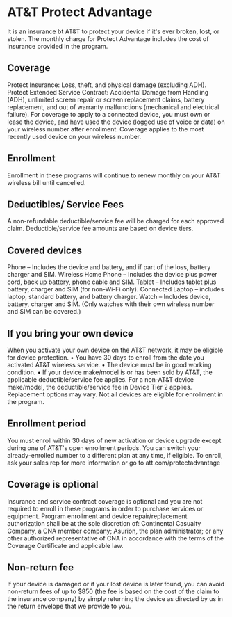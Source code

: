 # AT&T Protect Advantage
It is an insurance bt AT&T to protect your device if it's ever broken, lost, or stolen.
The monthly charge for Protect Advantage includes the cost of insurance provided in the program.

## Coverage
Protect Insurance: Loss, theft, and physical damage (excluding ADH). Protect Extended Service Contract: Accidental Damage from Handling (ADH), unlimited screen repair or screen replacement claims, battery replacement, and out of warranty malfunctions (mechanical and electrical failure). For coverage to apply to a connected device, you must own or lease the device, and have used the device (logged use of voice or data) on your wireless number after enrollment. Coverage applies to the most recently used device on your wireless number.

## Enrollment
Enrollment in these programs will continue to renew monthly on your AT&T wireless bill until cancelled.

## Deductibles/ Service Fees
A non-refundable deductible/service fee will be charged for each approved claim. Deductible/service fee amounts are based on device tiers. 

## Covered devices
Phone – Includes the device and battery, and if part of the loss, battery charger and SIM.
Wireless Home Phone – Includes the device plus power cord, back up battery, phone cable and SIM.
Tablet – Includes tablet plus battery, charger and SIM (for non-Wi-Fi only).
Connected Laptop – includes laptop, standard battery, and battery charger.
Watch – Includes device, battery, charger and SIM. (Only watches with their own wireless number and SIM can be covered.)

## If you bring your own device
When you activate your own device on the AT&T network, it may be eligible for device protection.
• You have 30 days to enroll from the date you activated AT&T wireless service.
• The device must be in good working condition.
• If your device make/model is or has been sold by AT&T, the applicable deductible/service fee applies. For a non-AT&T device make/model, the deductible/service fee in Device Tier 2 applies.
Replacement options may vary. Not all devices are eligible for enrollment in the program.

## Enrollment period
You must enroll within 30 days of new activation or device upgrade except during one of AT&T's open enrollment periods. You can switch your already-enrolled number to a different plan at any time, if eligible. To enroll, ask your sales rep for more information or go to att.com/protectadvantage

## Coverage is optional
Insurance and service contract coverage is optional and you are not required to enroll in these programs in order to purchase services or equipment. Program enrollment and device repair/replacement authorization shall be at the sole discretion of: Continental Casualty Company, a CNA member company; Asurion, the plan administrator; or any other authorized representative of CNA in accordance with the terms of the Coverage Certificate and applicable law.

## Non-return fee
If your device is damaged or if your lost device is later found, you can avoid non-return fees of up to $850 (the fee is based on the cost of the claim to the insurance company) by simply returning the device as directed by us in the return envelope that we provide to you.
